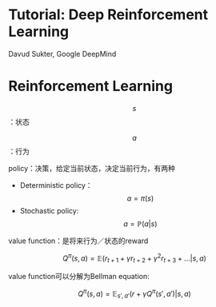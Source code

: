 # Tutorial: Deep Reinforcement Learning

Davud Sukter, Google DeepMind

# Reinforcement Learning

$$s$$：状态

$$a$$：行为

policy：决策，给定当前状态，决定当前行为，有两种

+ Deterministic policy：$$a = \pi (s)$$
+ Stochastic policy: $$a = \mathbb{P}(a|s)$$

value function：是将来行为／状态的reward

$$Q^{\pi}(s,a) = \mathbb{E}(r_{t+1} + \gamma r_{t+2} + \gamma^2 r_{t+3} + ... | s,a)$$

value function可以分解为Bellman equation:

$$Q^{\pi}(s,a) = \mathbb{E}_{s',a'} (r + \gamma Q^{\pi}(s',a') |s,a )  $$

